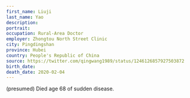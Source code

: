 ```yaml
---
first_name: Liuji
last_name: Yao
description: 
portrait: 
occupation: Rural-Area Doctor
employer: Zhongtou North Street Clinic
city: Pingdingshan
province: Hubei
country: People's Republic of China
source: https://twitter.com/qingwang1989/status/1246126857927503872
birth_date: 
death_date: 2020-02-04
---
```


(presumed) Died age 68 of sudden disease.